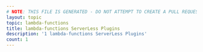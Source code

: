 ```yaml
---
# NOTE: THIS FILE IS GENERATED - DO NOT ATTEMPT TO CREATE A PULL REQUEST TO UPDATE THE DATA. 
layout: topic
topic: lambda-functions
title: lambda-functions ServerLess Plugins
description: '1 lambda-functions ServerLess Plugins'
count: 1
---
```

